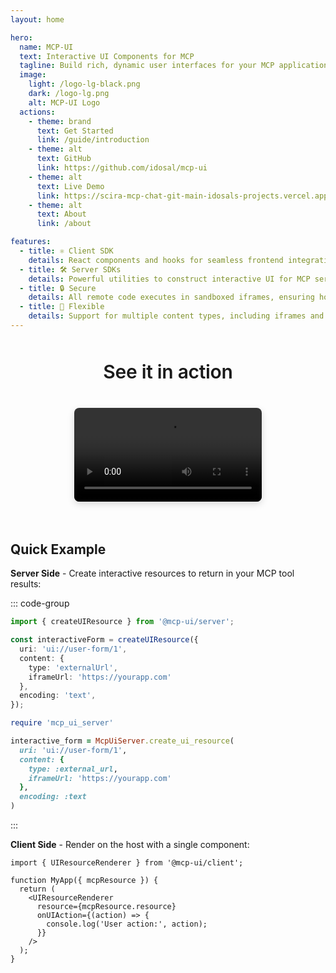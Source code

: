 ```yaml
---
layout: home

hero:
  name: MCP-UI
  text: Interactive UI Components for MCP
  tagline: Build rich, dynamic user interfaces for your MCP applications with SDKs that bring UI to AI interactions.
  image:
    light: /logo-lg-black.png
    dark: /logo-lg.png
    alt: MCP-UI Logo
  actions:
    - theme: brand
      text: Get Started
      link: /guide/introduction
    - theme: alt
      text: GitHub
      link: https://github.com/idosal/mcp-ui
    - theme: alt
      text: Live Demo
      link: https://scira-mcp-chat-git-main-idosals-projects.vercel.app/
    - theme: alt
      text: About
      link: /about

features:
  - title: ⚛️ Client SDK
    details: React components and hooks for seamless frontend integration. Render interactive UI resources with the UIResourceRenderer component and handle UI actions effortlessly.
  - title: 🛠️ Server SDKs
    details: Powerful utilities to construct interactive UI for MCP servers. Create HTML, React, Web Components, and external app UI with ergonomic APIs for Typescript and Ruby.
  - title: 🔒 Secure
    details: All remote code executes in sandboxed iframes, ensuring host and user security while maintaining rich interactivity.
  - title: 🎨 Flexible
    details: Support for multiple content types, including iframes and Remote DOM components that match your host's look-and-feel.
---
```


<!-- ## See MCP-UI in Action -->
<div style="display: flex; flex-direction: column; align-items: center; margin: 3rem 0 2rem 0;">
<span class="text animated-gradient-text" style="font-size: 30px; font-family: var(--vp-font-family-base); font-weight: 600;
    letter-spacing: -0.01em; margin-bottom: 0.5rem; text-align: center; line-height: 1.2;">See it in action</span>
<div class="video-container" style="display: flex; justify-content: center; align-items: center;">
  <video controls width="100%" style="max-width: 800px; border-radius: 8px; box-shadow: 0 4px 12px rgba(0, 0, 0, 0.15);">
    <source src="https://github.com/user-attachments/assets/7180c822-2dd9-4f38-9d3e-b67679509483" type="video/mp4">
    Your browser does not support the video tag.
  </video>
</div>
</div>

## Quick Example

**Server Side** - Create interactive resources to return in your MCP tool results:

::: code-group
```typescript [TypeScript]
import { createUIResource } from '@mcp-ui/server';

const interactiveForm = createUIResource({
  uri: 'ui://user-form/1',
  content: {
    type: 'externalUrl',
    iframeUrl: 'https://yourapp.com'
  },
  encoding: 'text',
});
```

```ruby [Ruby]
require 'mcp_ui_server'

interactive_form = McpUiServer.create_ui_resource(
  uri: 'ui://user-form/1',
  content: {
    type: :external_url,
    iframeUrl: 'https://yourapp.com'
  },
  encoding: :text
)
```
:::

**Client Side** - Render on the host with a single component:

```tsx
import { UIResourceRenderer } from '@mcp-ui/client';

function MyApp({ mcpResource }) {
  return (
    <UIResourceRenderer
      resource={mcpResource.resource}
      onUIAction={(action) => {
        console.log('User action:', action);
      }}
    />
  );
}
```


<style>
.video-container {
  text-align: center;
  margin: 2rem 0;
}

.action-buttons {
  display: flex;
  gap: 1rem;
  justify-content: center;
  margin: 2rem 0;
  flex-wrap: wrap;
}

.action-button {
  display: inline-block;
  padding: 0.75rem 1.5rem;
  border-radius: 6px;
  text-decoration: none;
  font-weight: 500;
  transition: all 0.3s ease;
}

.action-button.primary {
  background: var(--vp-c-brand-1);
  color: var(--vp-c-white);
}

.action-button.primary:hover {
  background: var(--vp-c-brand-2);
}

.action-button.secondary {
  background: var(--vp-c-bg-soft);
  color: var(--vp-c-text-1);
  border: 1px solid var(--vp-c-divider);
}

.action-button.secondary:hover {
  background: var(--vp-c-bg-mute);
}

@media (max-width: 768px) {
  .action-buttons {
    flex-direction: column;
    align-items: center;
  }
  
  .action-button {
    width: 200px;
    text-align: center;
  }
}

a.VPButton.medium[href="/about"] {
  background-color: var(--vp-c-bg-soft);
  border: 1px solid var(--vp-c-divider);
  color: var(--vp-c-text-1);
}

a.VPButton.medium[href="/about"]:hover {
  background-color: var(--vp-c-bg-mute);
}
</style>
